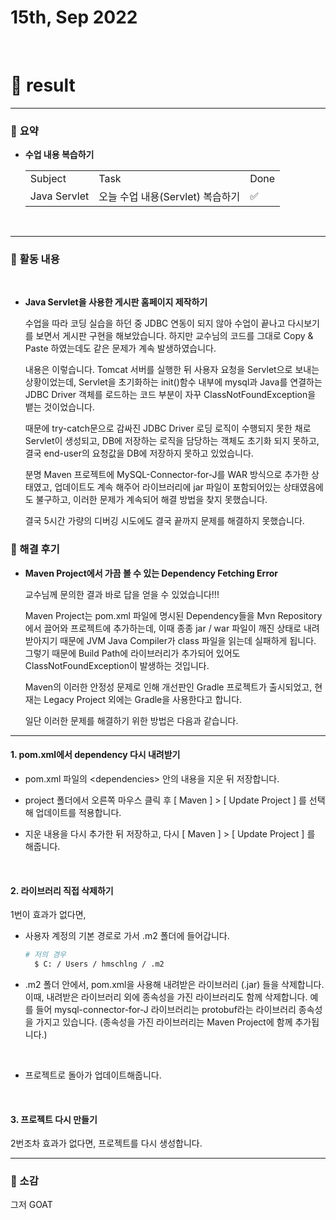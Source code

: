 # 15th, Sep 2022 
<br>

# 🍏 result
---

### 📜 **요약**
- **수업 내용 복습하기**
    <table>
    <tr>
      <td>Subject</td>
      <td>Task</td>
      <td>Done</td>
    </tr>
    <tr>
      <td>Java Servlet</td>
      <td>오늘 수업 내용(Servlet) 복습하기</td>
      <td>✅</td>
    </tr>
  </table>

<br>


---

### 📜 **활동 내용**
<br>

- **Java Servlet을 사용한 게시판 홈페이지 제작하기**

  수업을 따라 코딩 실습을 하던 중 JDBC 연동이 되지 않아 수업이 끝나고 다시보기를 보면서 게시판 구현을 해보았습니다. 하지만 교수님의 코드를 그대로 Copy & Paste 하였는데도 같은 문제가 계속 발생하였습니다.
  <br>

  내용은 이렇습니다. Tomcat 서버를 실행한 뒤 사용자 요청을 Servlet으로 보내는 상황이었는데, Servlet을 초기화하는 init()함수 내부에 mysql과 Java를 연결하는 JDBC Driver 객체를 로드하는 코드 부분이 자꾸 ClassNotFoundException을 뱉는 것이었습니다.
  <br>

  때문에 try-catch문으로 감싸진 JDBC Driver 로딩 로직이 수행되지 못한 채로 Servlet이 생성되고, DB에 저장하는 로직을 담당하는 객체도 초기화 되지 못하고, 결국 end-user의 요청값을 DB에 저장하지 못하고 있었습니다.
  <br>

  분명 Maven 프로젝트에 MySQL-Connector-for-J를 WAR 방식으로 추가한 상태였고, 업데이트도 계속 해주어 라이브러리에 jar 파일이 포함되어있는 상태였음에도 불구하고, 이러한 문제가 계속되어 해결 방법을 찾지 못했습니다.
  <br>

  결국 5시간 가량의 디버깅 시도에도 결국 끝까지 문제를 해결하지 못했습니다.
  <br>


### 📜 해결 후기
- **Maven Project에서 가끔 볼 수 있는 Dependency Fetching Error**
  <br>

  교수님께 문의한 결과 바로 답을 얻을 수 있었습니다!!! 
  <br>
  
  Maven Project는 pom.xml 파일에 명시된 Dependency들을 Mvn Repository에서 끌어와 프로젝트에 추가하는데, 이때 종종 jar / war 파일이 깨진 상태로 내려받아지기 때문에 JVM Java Compiler가 class 파일을 읽는데 실패하게 됩니다. 그렇기 때문에 Build Path에 라이브러리가 추가되어 있어도 ClassNotFoundException이 발생하는 것입니다.
  <br>

  Maven의 이러한 안정성 문제로 인해 개선판인 Gradle 프로젝트가 출시되었고, 현재는 Legacy Project 외에는 Gradle을 사용한다고 합니다.
  <br>

  일단 이러한 문제를 해결하기 위한 방법은 다음과 같습니다.
  <br>

---
  #### 1. pom.xml에서 dependency 다시 내려받기
  - pom.xml 파일의 \<dependencies> 안의 내용을 지운 뒤 저장합니다.

  - project 폴더에서 오른쪽 마우스 클릭 후 [ Maven ] > [ Update Project ] 를 선택해 업데이트를 적용합니다.

  - 지운 내용을 다시 추가한 뒤 저장하고, 다시 [ Maven ] > [ Update Project ] 를 해줍니다.
  <br>


  #### 2. 라이브러리 직접 삭제하기
  1번이 효과가 없다면,

  - 사용자 계정의 기본 경로로 가서 .m2 폴더에 들어갑니다.
  
    ```bash
    # 저의 경우
      $ C: / Users / hmschlng / .m2 
    ```

  - .m2 폴더 안에서, pom.xml을 사용해 내려받은 라이브러리 (.jar) 들을 삭제합니다. 이때, 내려받은 라이브러리 외에 종속성을 가진 라이브러리도 함께 삭제합니다. 예를 들어 mysql-connector-for-J 라이브러리는 protobuf라는 라이브러리 종속성을 가지고 있습니다. (종속성을 가진 라이브러리는 Maven Project에 함께 추가됩니다.) 
  <br>

  - 프로젝트로 돌아가 업데이트해줍니다.
  <br>

  #### 3. 프로젝트 다시 만들기
  2번조차 효과가 없다면, 프로젝트를 다시 생성합니다.
  <br>

---

### 📜 소감

그저 GOAT



